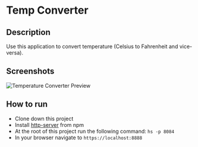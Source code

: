 # Temp Converter

## Description
<!-- the description will get bigger as the projects get bigger -->
Use this application to convert temperature (Celsius to Fahrenheit and vice-versa).

## Screenshots
![Temperature Converter Preview]()

## How to run
* Clone down this project
* Install [http-server](https://www.npmjs.com/package/http-server) from npm
* At the root of this project run the following command: `hs -p 8084`
* In your browser navigate to `https://localhost:8888`